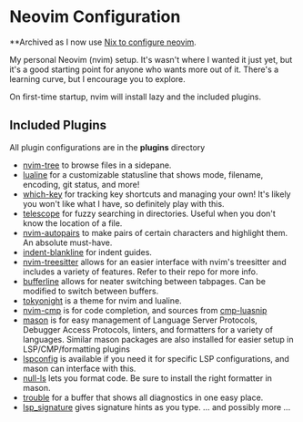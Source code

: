 # Neovim Configuration

**Archived as I now use [Nix to configure neovim](https://github.com/garaiza-93/nixos/blob/master/devtools/neovim/neovim.nix).

My personal Neovim (nvim) setup. It's wasn't where I wanted it just yet, but it's a good starting point for anyone who wants more out of it. There's a learning curve, but I encourage you to explore.

On first-time startup, nvim will install lazy and the included plugins.

## Included Plugins
All plugin configurations are in the **plugins** directory
 - [nvim-tree](https://github.com/nvim-tree/nvim-tree.lua) to browse files in a sidepane.
 - [lualine](https://github.com/nvim-lualine/lualine.nvim) for a customizable statusline that shows mode, filename, encoding, git status, and more!
 - [which-key](https://github.com/folke/which-key.nvim) for tracking key shortcuts and managing your own! It's likely you won't like what I have, so definitely play with this.
 - [telescope](https://github.com/nvim-telescope/telescope.nvim) for fuzzy searching in directories. Useful when you don't know the location of a file.
 - [nvim-autopairs](https://github.com/windwp/nvim-autopairs) to make pairs of certain characters and highlight them. An absolute must-have.
 - [indent-blankline](https://github.com/lukas-reineke/indent-blankline.nvim) for indent guides.
 - [nvim-treesitter](https://github.com/nvim-treesitter/nvim-treesitter) allows for an easier interface with nvim's treesitter and includes a variety of features. Refer to their repo for more info.
 - [bufferline](https://github.com/akinsho/bufferline.nvim) allows for neater switching between tabpages. Can be modified to switch between buffers.
 - [tokyonight](https://github.com/folke/tokyonight.nvim) is a theme for nvim and lualine.
 - [nvim-cmp](https://github.com/hrsh7th/nvim-cmp) is for code completion, and sources from [cmp-luasnip](https://github.com/saadparwaiz1/cmp_luasnip)
 - [mason](https://github.com/williamboman/mason.nvim) is for easy management of Language Server Protocols, Debugger Access Protocols, linters, and formatters for a variety of languages. Similar mason packages are also installed for easier setup in LSP/CMP/formatting plugins
 - [lspconfig](https://github.com/neovim/nvim-lspconfig) is available if you need it for specific LSP configurations, and mason can interface with this.
 - [null-ls](https://github.com/jose-elias-alvarez/null-ls.nvim) lets you format code. Be sure to install the right formatter in mason.
 - [trouble](https://github.com/folke/trouble.nvim) for a buffer that shows all diagnostics in one easy place.
 - [lsp_signature](https://github.com/ray-x/lsp_signature.nvim) gives signature hints as you type.
 ... and possibly more ...
